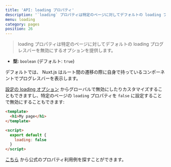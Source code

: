 ```yaml
---
title: 'API: loading プロパティ'
description: '`loading` プロパティは特定のページに対してデフォルトの loading プログレスバーを無効にするオプションを提供します。'
menu: loading
category: pages
position: 26
---
```


> loading プロパティは特定のページに対してデフォルトの loading プログレスバーを無効にするオプションを提供します。

- **型:** `boolean` (デフォルト: `true`)

デフォルトでは、 Nuxt.js はルート間の遷移の際に自身で持っているコンポーネントでプログレスバーを表示します。

[設定の loading オプション](/api/configuration-loading) からグローバルで無効にしたりカスタマイズすることもできますし、特定のページの `loading` プロパティを `false` に設定することで無効にすることもできます:

```html
<template>
  <h1>My page</h1>
</template>

<script>
  export default {
    loading: false
  }
</script>
```

[こちら](/examples/custom-page-loading) から公式のプロパティ利用例を探すことができます。
